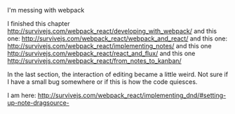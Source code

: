 I'm messing with webpack

I finished this chapter http://survivejs.com/webpack_react/developing_with_webpack/
and this one: http://survivejs.com/webpack_react/webpack_and_react/
and this one: http://survivejs.com/webpack_react/implementing_notes/
and this one http://survivejs.com/webpack_react/react_and_flux/
and this one http://survivejs.com/webpack_react/from_notes_to_kanban/

In the last section, the interaction of editing became a little weird. Not sure if I have a small bug somewhere or if this is how the code quiesces.

I am here: http://survivejs.com/webpack_react/implementing_dnd/#setting-up-note-dragsource-